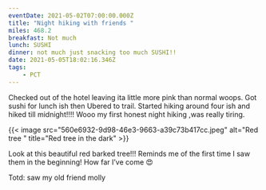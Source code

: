 ```yaml
---
eventDate: 2021-05-02T07:00:00.000Z
title: "Night hiking with friends "
miles: 468.2
breakfast: Not much
lunch: SUSHI
dinner: not much just snacking too much SUSHI!!
date: 2021-05-05T18:02:16.346Z
tags: 
    - PCT
---
```

Checked out of the hotel leaving ita little more pink than normal woops. Got sushi for lunch ish then Ubered to trail. Started hiking around four ish and hiked till midnight!!!! Wooo my first honest night hiking ,was really tiring.

{{< image src="560e6932-9d98-46e3-9663-a39c73b417cc.jpeg" alt="Red tree " title="Red tree in the dark" >}}

Look at this beautiful red barked tree!!! Reminds me of the first time I saw them in the beginning! How far I’ve come 😍



Totd: saw my old friend molly